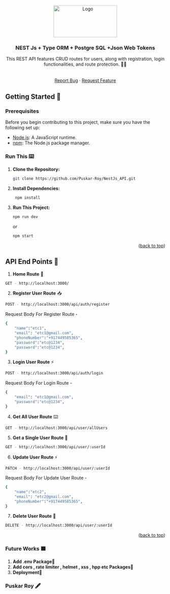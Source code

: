<a name="readme-top"></a>

<br />
<div align="center">
  <a href="https://github.com/Puskar-Roy/NestJs_API.git">
    <img src="https://miro.medium.com/v2/resize:fit:1400/1*-hmwuf8jE2c7fPdMzX9_0w.jpeg" alt="Logo" width="200" height="100">
  </a>

  <h3 align="center">NEST Js + Type ORM + Postgre SQL +Json Web Tokens</h3>

  <p align="center">
    This REST API features CRUD routes for users, along with registration, login functionalities, and route protection. 🚀🔐
    <br />
    <br />
    <br />
    <a href="https://github.com/Puskar-Roy/NestJs_API/issues">Report Bug</a>
    ·
    <a href="https://github.com/Puskar-Roy/NestJs_API/issues">Request Feature</a>
  </p>
</div>


## Getting Started 🚀

### Prerequisites
Before you begin contributing to this project, make sure you have the following set up:

- [Node.js](https://nodejs.org/): A JavaScript runtime.
- [npm](https://www.npmjs.com/): The Node.js package manager.

### Run This ⌨️

1. **Clone the Repository:**
   ```bash
   git clone https://github.com/Puskar-Roy/NestJs_API.git
   ```
2. **Install Dependencies:**
   ```bash
    npm install
   ```
3. **Run This Project:**
   ```bash
   npm run dev
   ```
   or
   
   ```bash
   npm start
   ```

   <p align="right">(<a href="#readme-top">back to top</a>)</p>
## API End Points  🌟   
1. **Home Route** 🚀
```bash
GET - http://localhost:3000/
```
2. **Register User Route** 📥
```bash
POST - http://localhost:3000/api/auth/register
```
Request Body For Register Route - 
```bash
{
    "name":"etc1",
    "email": "etc1@gmail.com",
    "phoneNumber":"+917449585365",
    "password":"etc@1234",
    "password":"etc@1234",
}
```
3. **Login User Route** ⚡
```bash
POST - http://localhost:3000/api/auth/login
```
Request Body For Login Route - 
```bash
{
    "email": "etc1@gmail.com",
    "password":"etc@1234",
}
```
4. **Get All User Route** ⌨️
```bash
GET - http://localhost:3000/api/user/allUsers
```
5. **Get a Single User Route** 👦
```bash
GET - http://localhost:3000/api/user/:userId
```
6. **Update User Route** ⚡
```bash
PATCH - http://localhost:3000/api/user/:userId
```
Request Body For Update User Route - 
```bash
{
    "name":"etc2",
    "email": "etc2@gmail.com",
    "phoneNumber":"+917449585365",
}
```
7. **Delete User Route** 🚀
```bash
DELETE - http://localhost:3000/api/user/:userId
```


<p align="right">(<a href="#readme-top">back to top</a>)</p>



### Future Works 🟩
1. **Add .env Package**🌟
2. **Add cors , rate limiter , helmet , xss , hpp etc Packages**🌟
3. **Deployment**🌟


### Puskar Roy 🖋️






